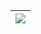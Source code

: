![](https://te.legra.ph/file/0cf33c5dd9cebe0190172.jpg) |
|----------------------------------------------------------|
